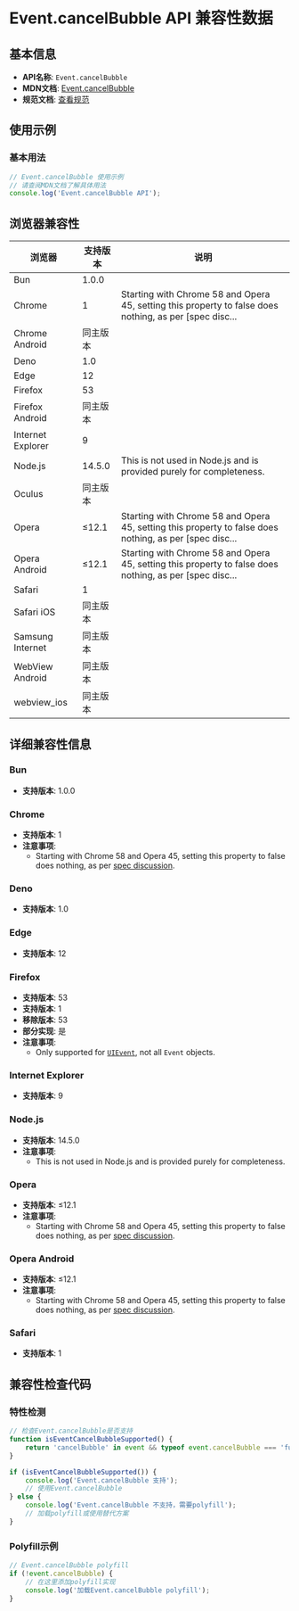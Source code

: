 # Event.cancelBubble API 兼容性数据

## 基本信息

- **API名称**: `Event.cancelBubble`
- **MDN文档**: [Event.cancelBubble](https://developer.mozilla.org/docs/Web/API/Event/cancelBubble)
- **规范文档**: [查看规范](https://dom.spec.whatwg.org/#dom-event-cancelbubble)

## 使用示例

### 基本用法

```javascript
// Event.cancelBubble 使用示例
// 请查阅MDN文档了解具体用法
console.log('Event.cancelBubble API');
```

## 浏览器兼容性

| 浏览器 | 支持版本 | 说明 |
|--------|----------|------|
| Bun | 1.0.0 |  |
| Chrome | 1 | Starting with Chrome 58 and Opera 45, setting this property to false does nothing, as per [spec disc... |
| Chrome Android | 同主版本 |  |
| Deno | 1.0 |  |
| Edge | 12 |  |
| Firefox | 53 |  |
| Firefox Android | 同主版本 |  |
| Internet Explorer | 9 |  |
| Node.js | 14.5.0 | This is not used in Node.js and is provided purely for completeness. |
| Oculus | 同主版本 |  |
| Opera | ≤12.1 | Starting with Chrome 58 and Opera 45, setting this property to false does nothing, as per [spec disc... |
| Opera Android | ≤12.1 | Starting with Chrome 58 and Opera 45, setting this property to false does nothing, as per [spec disc... |
| Safari | 1 |  |
| Safari iOS | 同主版本 |  |
| Samsung Internet | 同主版本 |  |
| WebView Android | 同主版本 |  |
| webview_ios | 同主版本 |  |

## 详细兼容性信息

### Bun

- **支持版本**: 1.0.0

### Chrome

- **支持版本**: 1
- **注意事项**:
  - Starting with Chrome 58 and Opera 45, setting this property to false does nothing, as per [spec discussion](https://github.com/whatwg/dom/issues/211).

### Deno

- **支持版本**: 1.0

### Edge

- **支持版本**: 12

### Firefox

- **支持版本**: 53
- **支持版本**: 1
- **移除版本**: 53
- **部分实现**: 是
- **注意事项**:
  - Only supported for [`UIEvent`](https://developer.mozilla.org/docs/Web/API/UIEvent), not all `Event` objects.

### Internet Explorer

- **支持版本**: 9

### Node.js

- **支持版本**: 14.5.0
- **注意事项**:
  - This is not used in Node.js and is provided purely for completeness.

### Opera

- **支持版本**: ≤12.1
- **注意事项**:
  - Starting with Chrome 58 and Opera 45, setting this property to false does nothing, as per [spec discussion](https://github.com/whatwg/dom/issues/211).

### Opera Android

- **支持版本**: ≤12.1
- **注意事项**:
  - Starting with Chrome 58 and Opera 45, setting this property to false does nothing, as per [spec discussion](https://github.com/whatwg/dom/issues/211).

### Safari

- **支持版本**: 1

## 兼容性检查代码

### 特性检测

```javascript
// 检查Event.cancelBubble是否支持
function isEventCancelBubbleSupported() {
    return 'cancelBubble' in event && typeof event.cancelBubble === 'function';
}

if (isEventCancelBubbleSupported()) {
    console.log('Event.cancelBubble 支持');
    // 使用Event.cancelBubble
} else {
    console.log('Event.cancelBubble 不支持，需要polyfill');
    // 加载polyfill或使用替代方案
}
```

### Polyfill示例

```javascript
// Event.cancelBubble polyfill
if (!event.cancelBubble) {
    // 在这里添加polyfill实现
    console.log('加载Event.cancelBubble polyfill');
}
```

